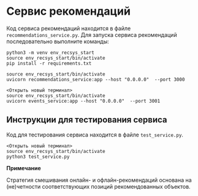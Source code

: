 # Сервис рекомендаций

Код сервиса рекомендаций находится в файле `recommendations_service.py`.
Для запуска сервиса рекомендаций последовательно выполните команды:
```
python3 -m venv env_recsys_start
source env_recsys_start/bin/activate
pip install -r requirements.txt

source env_recsys_start/bin/activate
uvicorn recommendations_service:app --host "0.0.0.0"  --port 3000

<Открыть новый терминал>
source env_recsys_start/bin/activate
uvicorn events_service:app --host "0.0.0.0"  --port 3001
```

## Инструкции для тестирования сервиса

Код для тестирования сервиса находится в файле `test_service.py`.
```
<Открыть новый терминал>
source env_recsys_start/bin/activate
python3 test_service.py
```

**Примечание**

Стратегия смешивания онлайн- и офлайн-рекомендаций основана
на (не)четности соответствующих позиций рекомендованных объектов.